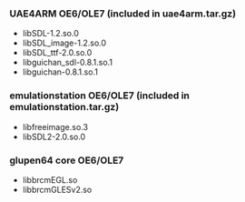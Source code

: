 ### UAE4ARM OE6/OLE7 (included in uae4arm.tar.gz)

- libSDL-1.2.so.0
- libSDL_image-1.2.so.0
- libSDL_ttf-2.0.so.0
- libguichan_sdl-0.8.1.so.1
- libguichan-0.8.1.so.1


### emulationstation OE6/OLE7 (included in emulationstation.tar.gz)

- libfreeimage.so.3
- libSDL2-2.0.so.0


### glupen64 core OE6/OLE7

- libbrcmEGL.so
- libbrcmGLESv2.so
